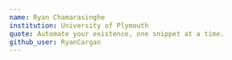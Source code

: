 ```yaml
---
name: Ryan Chamarasinghe
institution: University of Plymouth
quote: Automate your existence, one snippet at a time.
github_user: RyanCargan
---
```

